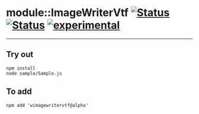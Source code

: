
# module::ImageWriterVtf [![Status](https://img.shields.io/circleci/build/github/Wandalen/wImageWriterVtf?label=Test&logo=Test)](https://circleci.com/gh/Wandalen/wImageWriterVtf) [![Status](https://github.com/Wandalen/wImageWriterVtf/workflows/Test/badge.svg)](https://github.com/Wandalen/wImageWriterVtf/actions?query=workflow%3ATest) [![experimental](https://img.shields.io/badge/stability-experimental-orange.svg)](https://github.com/emersion/stability-badges#experimental)

___

## Try out
```
npm install
node sample/Sample.js
```

## To add
```
npm add 'wimagewritervtf@alpha'
```

